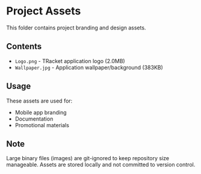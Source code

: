 # Project Assets

This folder contains project branding and design assets.

## Contents

- `Logo.png` - TRacket application logo (2.0MB)
- `Wallpaper.jpg` - Application wallpaper/background (383KB)

## Usage

These assets are used for:
- Mobile app branding
- Documentation
- Promotional materials

## Note

Large binary files (images) are git-ignored to keep repository size manageable. Assets are stored locally and not committed to version control.
